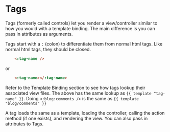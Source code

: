 # Tags

Tags (formerly called controls) let you render a view/controller similar to how you would with a template binding.  The main difference is you can pass in attributes as arguments.

Tags start with a ```:``` (colon) to differentiate them from normal html tags.  Like normal html tags, they should be closed.

```html
    <:tag-name />
```

or

```html
    <:tag-name></:tag-name>
```

Refer to the Template Binding section to see how tags lookup their associated view files.  The above has the same lookup as ```{{ template "tag-name" }}```.  Doing ```<:blog:comments />``` is the same as ```{{ template "blog/comments" }}```

A tag loads the same as a template, loading the controller, calling the action method (if one exists), and rendering the view.  You can also pass in attributes to Tags.


